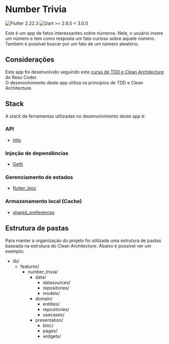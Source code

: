 # Number Trivia
![Flutter 2.22.3](https://img.shields.io/badge/flutter-2.22.3-blue) ![Dart >= 2.6.0 < 3.0.0](https://img.shields.io/badge/dart-%3E=2.6.0%20%3C3.0.0-blue)

Este é um app de fatos interessantes sobre números. Nele, o usuário insere um número e tem como resposta um fato curioso sobre aquele número. Também é possível buscar por um fato de um número aleatório.

## Considerações
Este app foi desenvolvido seguindo este [curso de TDD e Clean Architecture](https://resocoder.com/flutter-clean-architecture-tdd/) do Reso Coder.<br>
O desenvolvimento deste app utiliza os princípios de TDD e Clean Architecture.

## Stack

A stack de ferramentas utilizadas no desenvolvimento deste app é:

### API
- [http](https://pub.dev/packages/http)
### Injeção de dependências
- [GetIt](https://pub.dev/packages/get_it)
### Gerenciamento de estados
- [flutter_bloc](https://pub.dev/packages/flutter_bloc)
### Armazenamento local (Cache)
- [shared_preferences](https://pub.dev/packages/shared_preferences)
## Estrutura de pastas
Para manter a organização do projeto foi utilizada uma estrutura de pastas baseada na estrutura do Clean Architecture. Abaixo é possível ver um exemplo:

- lib/
  - features/
    - number_trivia/
      - data/
        - datasources/
        - repositories/
        - models/
      - domain/
        - entities/
        - repositories/
        - usecases/
      - presentation/
        - bloc/
        - pages/
        - widgets/
